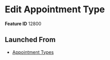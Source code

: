 # Edit Appointment Type

**Feature ID** 12800

## Launched From

- [Appointment Types](Appointment%20Types.md)











































































